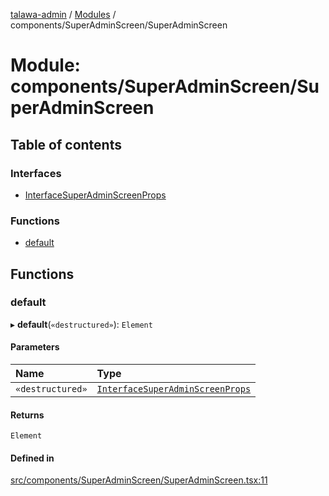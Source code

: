 [talawa-admin](../README.md) / [Modules](../modules.md) / components/SuperAdminScreen/SuperAdminScreen

# Module: components/SuperAdminScreen/SuperAdminScreen

## Table of contents

### Interfaces

- [InterfaceSuperAdminScreenProps](../interfaces/components_SuperAdminScreen_SuperAdminScreen.InterfaceSuperAdminScreenProps.md)

### Functions

- [default](components_SuperAdminScreen_SuperAdminScreen.md#default)

## Functions

### default

▸ **default**(`«destructured»`): `Element`

#### Parameters

| Name | Type |
| :------ | :------ |
| `«destructured»` | [`InterfaceSuperAdminScreenProps`](../interfaces/components_SuperAdminScreen_SuperAdminScreen.InterfaceSuperAdminScreenProps.md) |

#### Returns

`Element`

#### Defined in

[src/components/SuperAdminScreen/SuperAdminScreen.tsx:11](https://github.com/pateldivyesh1323/talawa-admin/blob/477e50c/src/components/SuperAdminScreen/SuperAdminScreen.tsx#L11)
